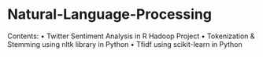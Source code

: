 # Natural-Language-Processing
Contents:
•	Twitter Sentiment Analysis in R Hadoop Project
•	Tokenization & Stemming using nltk library in Python
•	Tfidf using scikit-learn in Python

